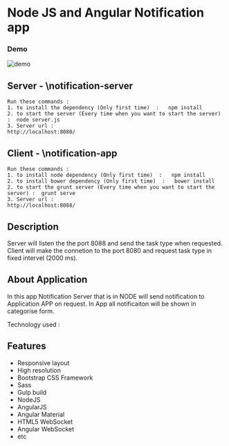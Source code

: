 # Node JS and Angular Notification app

### Demo
![demo](http://imgur.com/a/CDLlF)  


## Server - \notification-server

	Run these commands : 
	1. to install the dependency (Only first time)  :   npm install
	2. to start the server (Every time when you want to start the server) :  node server.js
	3. Server url :
	http://localhost:8080/


## Client - \notification-app
	Run these commands : 
	1. to install node dependency (Only first time)  :   npm install
	2. to install bower dependency (Only first time)  :   bower install
	2. to start the grunt server (Every time when you want to start the server) :  grunt serve
	3. Server url :
	http://localhost:8088/
	
	
	
## Description 
Server will listen the the port 8088 and send the task type when requested.
Client will make the connetion to the port 8080 and request task type in fixed intervel (2000 ms).


## About Application

In this app Notification Server that is in NODE will send notification to Application APP on request.
In App all notificaiton will be shown in categorise form.


Technology used :


## Features
* Responsive layout
* High resolution
* Bootstrap CSS Framework
* Sass
* Gulp build
* NodeJS
* AngularJS
* Angular Material
* HTML5 WebSocket
* Angular WebSocket
* etc
 